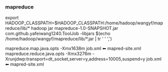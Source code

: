 ### mapreduce


export HADOOP_CLASSPATH=$HADOOP_CLASSPATH:/home/hadoop/wangyf/mapreduce/lib/*
hadoop jar mapreduce-1.0-SNAPSHOT.jar com.github.yafeiwang1240.ToolJob -libjars $(echo /home/hadoop/wangyf/mapreduce/lib/*.jar | tr ' ' ',')

mapreduce.map.java.opts	-Xmx1638m	job.xml ⬅ mapred-site.xml
mapreduce.reduce.java.opts	-Xmx3276m -Xrunjdwp:transport=dt_socket,server=y,address=10005,suspend=y job.xml ⬅ mapred-site.xml
